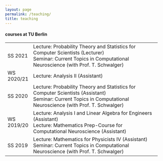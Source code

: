 ```yaml
---
layout: page
permalink: /teaching/
title: teaching
---
```

<h4>courses at TU Berlin</h4>

<table class="tg">
  <tr>
    <td style="width:65px"> SS 2021  </td>
    <td style="width:400px">Lecture: Probability Theory and Statistics for Computer Scientists (Lecturer)
    <br>Seminar: Current Topics in Computational Neuroscience (with Prof. T. Schwalger)</td>
  </tr>
  
  <tr>
    <td> WS 2020/21  </td>
    <td>Lecture: Analysis II (Assistant)</td>
  </tr>
  
  <tr>
    <td> SS 2020  </td>
    <td>Lecture: Probability Theory and Statistics for Computer Scientists (Assistant)<br>
        Seminar: Current Topics in Computational Neuroscience (with Prof. T. Schwalger)</td>
  </tr>
  
  <tr>
    <td> WS 2019/20  </td>
    <td>Lecture: Analysis I and Linear Algebra for Engineers (Assistant)
    <br>Lecture: Mathematics Prep-Course for Computational Neuroscience (Assistant)</td>
  </tr>
  
  <tr>
    <td> SS 2019  </td>
    <td>Lecture: Mathematics for Physicists IV (Assistant)
    <br>Seminar: Current Topics in Computational Neuroscience (with Prof. T. Schwalger)</td>
  </tr>
  
</table>
